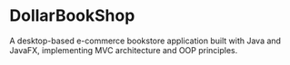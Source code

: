 # DollarBookShop
A desktop-based e-commerce bookstore application built with Java and JavaFX, implementing MVC architecture and OOP principles.
